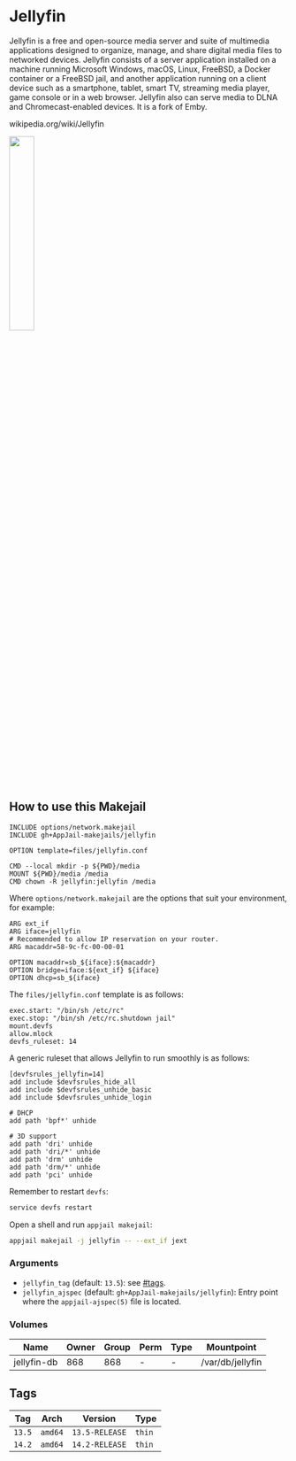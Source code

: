 # Jellyfin

Jellyfin is a free and open-source media server and suite of multimedia applications designed to organize, manage, and share digital media files to networked devices. Jellyfin consists of a server application installed on a machine running Microsoft Windows, macOS, Linux, FreeBSD, a Docker container or a FreeBSD jail, and another application running on a client device such as a smartphone, tablet, smart TV, streaming media player, game console or in a web browser. Jellyfin also can serve media to DLNA and Chromecast-enabled devices. It is a fork of Emby.

wikipedia.org/wiki/Jellyfin

<img src="https://upload.wikimedia.org/wikipedia/commons/thumb/f/f5/Jelly-banner-light.svg/1024px-Jelly-banner-light.svg.png" width="30%" height="auto">

## How to use this Makejail

```
INCLUDE options/network.makejail
INCLUDE gh+AppJail-makejails/jellyfin

OPTION template=files/jellyfin.conf

CMD --local mkdir -p ${PWD}/media
MOUNT ${PWD}/media /media
CMD chown -R jellyfin:jellyfin /media
```

Where `options/network.makejail` are the options that suit your environment, for example:

```
ARG ext_if
ARG iface=jellyfin
# Recommended to allow IP reservation on your router.
ARG macaddr=58-9c-fc-00-00-01

OPTION macaddr=sb_${iface}:${macaddr}
OPTION bridge=iface:${ext_if} ${iface}
OPTION dhcp=sb_${iface}
```

The `files/jellyfin.conf` template is as follows:

```
exec.start: "/bin/sh /etc/rc"
exec.stop: "/bin/sh /etc/rc.shutdown jail"
mount.devfs
allow.mlock
devfs_ruleset: 14
```

A generic ruleset that allows Jellyfin to run smoothly is as follows:

```
[devfsrules_jellyfin=14]
add include $devfsrules_hide_all
add include $devfsrules_unhide_basic
add include $devfsrules_unhide_login

# DHCP
add path 'bpf*' unhide

# 3D support
add path 'dri' unhide
add path 'dri/*' unhide
add path 'drm' unhide
add path 'drm/*' unhide
add path 'pci' unhide
```

Remember to restart `devfs`:

```sh
service devfs restart
```

Open a shell and run `appjail makejail`:

```sh
appjail makejail -j jellyfin -- --ext_if jext
```

### Arguments

* `jellyfin_tag` (default: `13.5`): see [#tags](#tags).
* `jellyfin_ajspec` (default: `gh+AppJail-makejails/jellyfin`): Entry point where the `appjail-ajspec(5)` file is located.

### Volumes

| Name         | Owner | Group | Perm | Type | Mountpoint        |
| ------------ | ----- | ----- | ---- | ---- | ----------------- |
| jellyfin-db  | 868   | 868   |  -   |  -   | /var/db/jellyfin  |

## Tags

| Tag        | Arch    | Version        | Type   |
| ---------- | ------- | -------------- | ------ |
| `13.5`     | `amd64` | `13.5-RELEASE` | `thin` |
| `14.2`     | `amd64` | `14.2-RELEASE` | `thin` |
